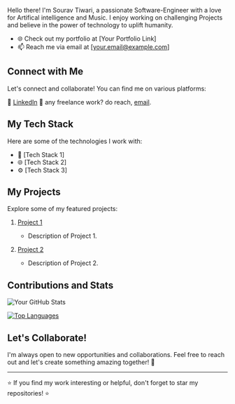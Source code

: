 Hello there! I'm Sourav Tiwari, a passionate Software-Engineer with a love for Artifical intelligence and Music. I enjoy working on challenging Projects and believe in the power of technology to uplift humanity.

- 🌐 Check out my portfolio at [Your Portfolio Link]
- 📫 Reach me via email at [your.email@example.com]

## Connect with Me

Let's connect and collaborate! You can find me on various platforms:

💼 [LinkedIn](www.linkedin.com/in/sourav-tiwari-bb7593178)
💼 any freelance work? do reach, [email](sourav070593@gmail.com).


## My Tech Stack

Here are some of the technologies I work with:

- 🚀 [Tech Stack 1]
- 🌐 [Tech Stack 2]
- ⚙️ [Tech Stack 3]

## My Projects

Explore some of my featured projects:

1. [Project 1](https://github.com/your-username/project-1)
   - Description of Project 1.

2. [Project 2](https://github.com/your-username/project-2)
   - Description of Project 2.

## Contributions and Stats

![Your GitHub Stats](https://github-readme-stats.vercel.app/api?username=your-username&show_icons=true&count_private=true)

[![Top Languages](https://github-readme-stats.vercel.app/api/top-langs/?username=your-username&layout=compact)](https://github.com/your-username)

## Let's Collaborate!

I'm always open to new opportunities and collaborations. Feel free to reach out and let's create something amazing together! 🚀

---

⭐️ If you find my work interesting or helpful, don't forget to star my repositories! ⭐️
